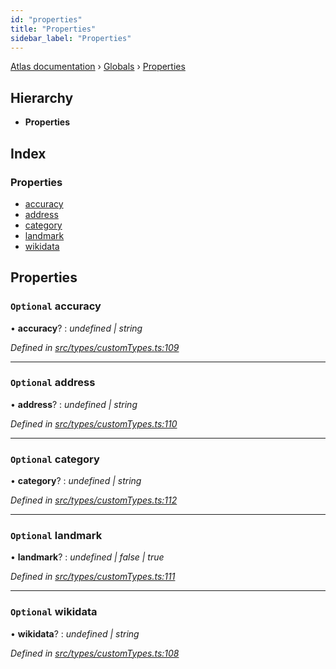 ```yaml
---
id: "properties"
title: "Properties"
sidebar_label: "Properties"
---
```


[Atlas documentation](../index.md) › [Globals](../globals.md) › [Properties](properties.md)

## Hierarchy

* **Properties**

## Index

### Properties

* [accuracy](properties.md#optional-accuracy)
* [address](properties.md#optional-address)
* [category](properties.md#optional-category)
* [landmark](properties.md#optional-landmark)
* [wikidata](properties.md#optional-wikidata)

## Properties

### `Optional` accuracy

• **accuracy**? : *undefined | string*

*Defined in [src/types/customTypes.ts:109](https://github.com/chronark/atlas/blob/25d5919/src/types/customTypes.ts#L109)*

___

### `Optional` address

• **address**? : *undefined | string*

*Defined in [src/types/customTypes.ts:110](https://github.com/chronark/atlas/blob/25d5919/src/types/customTypes.ts#L110)*

___

### `Optional` category

• **category**? : *undefined | string*

*Defined in [src/types/customTypes.ts:112](https://github.com/chronark/atlas/blob/25d5919/src/types/customTypes.ts#L112)*

___

### `Optional` landmark

• **landmark**? : *undefined | false | true*

*Defined in [src/types/customTypes.ts:111](https://github.com/chronark/atlas/blob/25d5919/src/types/customTypes.ts#L111)*

___

### `Optional` wikidata

• **wikidata**? : *undefined | string*

*Defined in [src/types/customTypes.ts:108](https://github.com/chronark/atlas/blob/25d5919/src/types/customTypes.ts#L108)*
